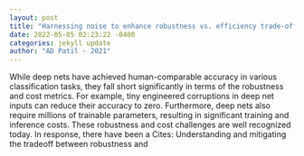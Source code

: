 ```yaml
--- 
layout: post 
title: "Harnessing noise to enhance robustness vs. efficiency trade-off in machine learning" 
date: 2022-05-05 02:23:22 -0400 
categories: jekyll update 
author: "AD Patil - 2021" 
--- 
```

While deep nets have achieved human-comparable accuracy in various classification tasks, they fall short significantly in terms of the robustness and cost metrics. For example, tiny engineered corruptions in deep net inputs can reduce their accuracy to zero. Furthermore, deep nets also require millions of trainable parameters, resulting in significant training and inference costs. These robustness and cost challenges are well recognized today. In response, there have been a Cites: Understanding and mitigating the tradeoff between robustness and